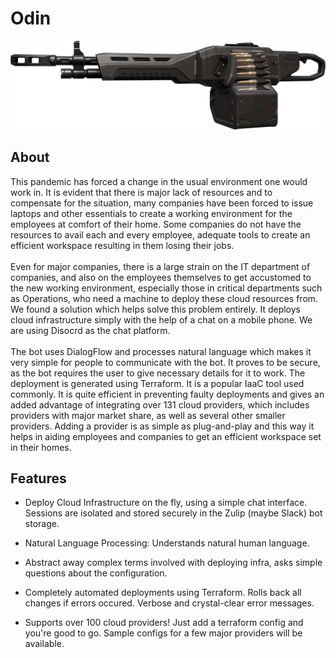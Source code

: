 # Odin

<img src="https://github.com/Atom-Heart-Father/odin/blob/main/assets/Odin.png"/>

## About

This pandemic has forced a change in the usual environment one would work in. It is evident that there is major lack of resources and to compensate for the situation, many companies have been forced to issue laptops and other essentials to create a working environment for the employees at comfort of their home. Some companies do not have the resources to avail each and every employee, adequate tools to create an efficient workspace resulting in them losing their jobs.
<br>
<br>
Even for major companies, there is a large strain on the IT department of companies, and also on the employees themselves to get accustomed to the new working environment, especially those in critical departments such as Operations, who need a machine to deploy these cloud resources from. We found a solution which helps solve this problem entirely. It deploys cloud infrastructure simply with the help of a chat on a mobile phone. We are using Disocrd as the chat platform.
<br>
<br>
The bot uses DialogFlow and processes natural language which makes it very simple for people to communicate with the bot. It proves to be secure, as the bot requires the user to give necessary details for it to work. The deployment is generated using Terraform. It is a popular IaaC tool used commonly. It is quite efficient in preventing faulty deployments and gives an added advantage of integrating over 131 cloud providers, which includes providers with major market share, as well as several other smaller providers. Adding a provider is as simple as plug-and-play and this way it helps in aiding employees and companies to get an efficient workspace set in their homes.

## Features

- Deploy Cloud Infrastructure on the fly, using a simple chat interface. Sessions are isolated and stored securely in the Zulip (maybe Slack) bot storage. 

- Natural Language Processing: Understands natural human language.

- Abstract away complex terms involved with deploying infra, asks simple questions about the configuration.

- Completely automated deployments using Terraform. Rolls back all changes if errors occured. Verbose and crystal-clear error messages.

- Supports over 100 cloud providers! Just add a terraform config and you're good to go. Sample configs for a few major providers will be available.
